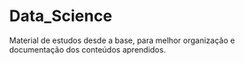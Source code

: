 # Data_Science
Material de estudos desde a base, para melhor organização e documentação dos conteúdos aprendidos.
